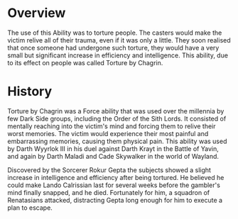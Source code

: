 # Overview

The use of this Ability was to torture people.
The casters would make the victim relive all of their trauma, even if it was only a little.
They soon realised that once someone had undergone such torture, they would have a very small but significant increase in efficiency and intelligence.
This ability, due to its effect on people was called Torture by Chagrin.

# History

Torture by Chagrin was a Force ability that was used over the millennia by few Dark Side groups, including the Order of the Sith Lords.
It consisted of mentally reaching into the victim's mind and forcing them to relive their worst memories.
The victim would experience their most painful and embarrassing memories, causing them physical pain.
This ability was used by Darth Wyyrlok III in his duel against Darth Krayt in the Battle of Yavin, and again by Darth Maladi and Cade Skywalker in the world of Wayland.

Discovered by the Sorcerer Rokur Gepta the subjects showed a slight increase in intelligence and efficiency after being tortured.
He believed he could make Lando Calrissian last for several weeks before the gambler's mind finally snapped, and he died.
Fortunately for him, a squadron of Renatasians attacked, distracting Gepta long enough for him to execute a plan to escape.
